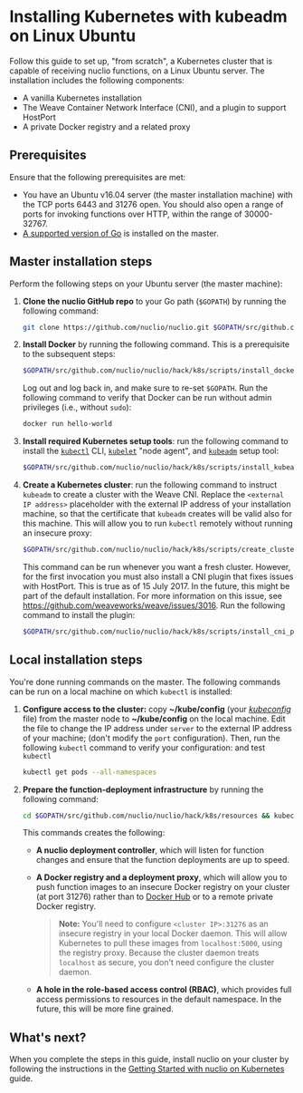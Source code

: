 # Installing Kubernetes with kubeadm on Linux Ubuntu

Follow this guide to set up, "from scratch", a Kubernetes cluster that is capable of receiving nuclio functions, on a Linux Ubuntu server. The installation includes the following components:

- A vanilla Kubernetes installation
- The Weave Container Network Interface (CNI), and a plugin to support HostPort
- A private Docker registry and a related proxy

## Prerequisites

Ensure that the following prerequisites are met:

- You have an Ubuntu v16.04 server (the master installation machine) with the TCP ports 6443 and 31276 open. You should also open a range of ports for invoking functions over HTTP, within the range of 30000-32767.
- [A supported version of Go](/docs/setup/k8s/getting-started-k8s.md#go-supported-version) is installed on the master.

## Master installation steps

Perform the following steps on your Ubuntu server (the master machine):

1.  **Clone the nuclio GitHub repo** to your Go path (`$GOPATH`) by running the following command:

    ```sh
    git clone https://github.com/nuclio/nuclio.git $GOPATH/src/github.com/nuclio/nuclio
    ```

2.  **Install Docker** by running the following command. This is a prerequisite to the subsequent steps:

    ```sh
    $GOPATH/src/github.com/nuclio/nuclio/hack/k8s/scripts/install_docker
    ```

    Log out and log back in, and make sure to re-set `$GOPATH`. Run the following command to verify that Docker can be run without admin privileges (i.e., without `sudo`):

    ```sh
    docker run hello-world
    ```

3.  **Install required Kubernetes setup tools**: run the following command to install the [`kubectl`](https://kubernetes.io/docs/user-guide/kubectl-overview/) CLI, [`kubelet`](https://kubernetes.io/docs/reference/generated/kubelet/) "node agent", and [`kubeadm`](https://kubernetes.io/docs/setup/independent/create-cluster-kubeadm/) setup tool:

    ```sh
    $GOPATH/src/github.com/nuclio/nuclio/hack/k8s/scripts/install_kubeadm
    ```
4.  **Create a Kubernetes cluster**: run the following command to instruct `kubeadm` to create a cluster with the Weave CNI. Replace the `<external IP address>` placeholder with the external IP address of your installation machine, so that the certificate that `kubeadm` creates will be valid also for this machine. This will allow you to run `kubectl` remotely without running an insecure proxy:

    ```sh
    $GOPATH/src/github.com/nuclio/nuclio/hack/k8s/scripts/create_cluster <external IP address>
    ```

    This command can be run whenever you want a fresh cluster. However, for the first invocation you must also install a CNI plugin that fixes issues with HostPort. This is true as of 15 July 2017. In the future, this might be part of the default installation. For more information on this issue, see https://github.com/weaveworks/weave/issues/3016. Run the following command to install the plugin:

    ```sh
    $GOPATH/src/github.com/nuclio/nuclio/hack/k8s/scripts/install_cni_plugins
    ```

## Local installation steps

You're done running commands on the master. The following commands can be run on a local machine on which `kubectl` is installed:

1.  **Configure access to the cluster:** copy **~/kube/config** (your [_kubeconfig_](https://kubernetes.io/docs/tasks/access-application-cluster/configure-access-multiple-clusters/) file) from the master node to **~/kube/config** on the local machine. Edit the file to change the IP address under `server` to the external IP address of your machine; (don't modify the `port` configuration). Then, run the following `kubectl` command to verify your configuration:
and test `kubectl`

    ```sh
    kubectl get pods --all-namespaces
    ```

2.  **Prepare the function-deployment infrastructure** by running the following command:

    ```sh
    cd $GOPATH/src/github.com/nuclio/nuclio/hack/k8s/resources && kubectl create -f default-cluster-admin.yaml,registry.yaml && cd -
    ```

    This commands creates the following:

    - **A nuclio deployment controller**, which will listen for function changes and ensure that the function deployments are up to speed.

    - **A Docker registry and a deployment proxy**, which will allow you to push function images to an insecure Docker registry on your cluster (at port 31276) rather than to [Docker Hub](https://docs.docker.com/docker-hub/) or to a remote private Docker registry.

      > **Note:** You'll need to configure `<cluster IP>:31276` as an insecure registry in your local Docker daemon. This will allow Kubernetes to pull these images from `localhost:5000`, using the registry proxy. Because the cluster daemon treats `localhost` as secure, you don't need configure the cluster daemon.

    - **A hole in the role-based access control (RBAC)**, which provides full access permissions to resources in the default namespace. In the future, this will be more fine grained.

## What's next?

When you complete the steps in this guide, install nuclio on your cluster by following the instructions in the [Getting Started with nuclio on Kubernetes](/docs/setup/k8s/getting-started-k8s.md) guide.

